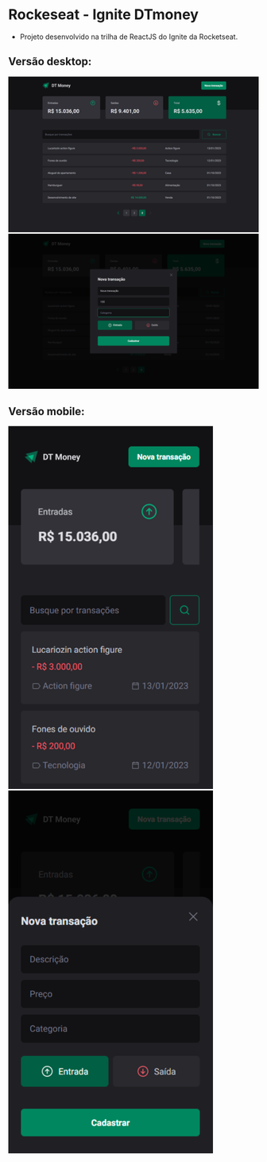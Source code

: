 # Rockeseat - Ignite DTmoney

- Projeto desenvolvido na trilha de ReactJS do Ignite da Rocketseat.

## Versão desktop:

<img src="./public/readme-images/transactions.png" />
<img src="./public/readme-images/new-transaction-modal.png" />

## Versão mobile:

<div>
  <img width="412" height="730" src="./public/readme-images/transactions-mobile.png" />
  <img width="412" height="730" src="./public/readme-images/new-transaction-modal-mobile.png" />
</div>
